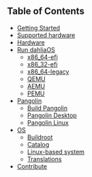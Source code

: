 <!-- This is the TOC that appears on the website. 
Links should use /docs and not .md extension. 
V7.2-rc1-->
## Table of Contents

- [Getting Started](docs/getting-started.md)
- [Supported hardware](docs/supported-hardware.md)
- [Hardware](docs/hardware)
- [Run dahliaOS](docs/run%20dahliaOS)
  * [x86_64-efi](docs/run%20dahliaOS/x86_64-efi.md)
  * [x86_32-efi](docs/run%20dahliaOS/x86_32-efi.md)
  * [x86_64-legacy](docs/run%20dahliaOS/x86_64-legacy.md)
  * [QEMU](docs/run%20dahliaOS/qemu.md)
  * [AEMU](docs/run%20dahliaOS/aemu.md)
  * [PEMU](docs/run%20dahliaOS/pemu.md)
- [Pangolin](docs/pangolin)
  * [Build Pangolin](docs/pangolin/build_pangolin.md)
  * [Pangolin Desktop](docs/pangolin/Pangolin-Desktop.md)
  * [Pangolin Linux](docs/pangolin/pangolin-linux.md)
- [OS](docs/os)
  * [Buildroot](docs/os/build/buildroot.md)
  * [Catalog](docs/os/catalog/catalog.md)
  * [Linux-based system](docs/os/linux-based.md)
  * [Translations](docs/os/translations/translation.md)
- [Contribute](docs/.github/CONTRIBUTING.md)
